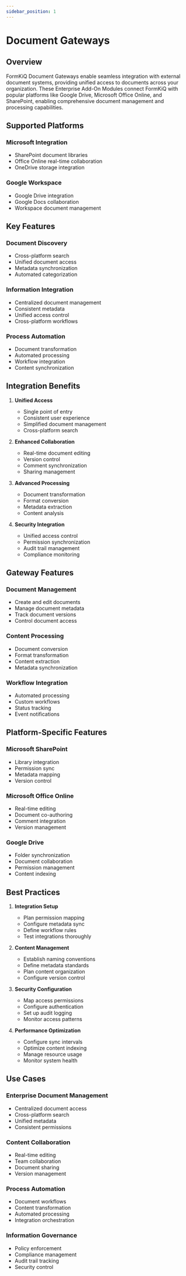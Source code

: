 ```yaml
---
sidebar_position: 1
---
```


# Document Gateways

## Overview

FormKiQ Document Gateways enable seamless integration with external document systems, providing unified access to documents across your organization. These Enterprise Add-On Modules connect FormKiQ with popular platforms like Google Drive, Microsoft Office Online, and SharePoint, enabling comprehensive document management and processing capabilities.

## Supported Platforms

### Microsoft Integration
- SharePoint document libraries
- Office Online real-time collaboration
- OneDrive storage integration

### Google Workspace
- Google Drive integration
- Google Docs collaboration
- Workspace document management

## Key Features

### Document Discovery
- Cross-platform search
- Unified document access
- Metadata synchronization
- Automated categorization

### Information Integration
- Centralized document management
- Consistent metadata
- Unified access control
- Cross-platform workflows

### Process Automation
- Document transformation
- Automated processing
- Workflow integration
- Content synchronization

## Integration Benefits

1. **Unified Access**
   - Single point of entry
   - Consistent user experience
   - Simplified document management
   - Cross-platform search

2. **Enhanced Collaboration**
   - Real-time document editing
   - Version control
   - Comment synchronization
   - Sharing management

3. **Advanced Processing**
   - Document transformation
   - Format conversion
   - Metadata extraction
   - Content analysis

4. **Security Integration**
   - Unified access control
   - Permission synchronization
   - Audit trail management
   - Compliance monitoring

## Gateway Features

### Document Management
- Create and edit documents
- Manage document metadata
- Track document versions
- Control document access

### Content Processing
- Document conversion
- Format transformation
- Content extraction
- Metadata synchronization

### Workflow Integration
- Automated processing
- Custom workflows
- Status tracking
- Event notifications

## Platform-Specific Features

### Microsoft SharePoint
- Library integration
- Permission sync
- Metadata mapping
- Version control

### Microsoft Office Online
- Real-time editing
- Document co-authoring
- Comment integration
- Version management

### Google Drive
- Folder synchronization
- Document collaboration
- Permission management
- Content indexing

## Best Practices

1. **Integration Setup**
   - Plan permission mapping
   - Configure metadata sync
   - Define workflow rules
   - Test integrations thoroughly

2. **Content Management**
   - Establish naming conventions
   - Define metadata standards
   - Plan content organization
   - Configure version control

3. **Security Configuration**
   - Map access permissions
   - Configure authentication
   - Set up audit logging
   - Monitor access patterns

4. **Performance Optimization**
   - Configure sync intervals
   - Optimize content indexing
   - Manage resource usage
   - Monitor system health

## Use Cases

### Enterprise Document Management
- Centralized document access
- Cross-platform search
- Unified metadata
- Consistent permissions

### Content Collaboration
- Real-time editing
- Team collaboration
- Document sharing
- Version management

### Process Automation
- Document workflows
- Content transformation
- Automated processing
- Integration orchestration

### Information Governance
- Policy enforcement
- Compliance management
- Audit trail tracking
- Security control